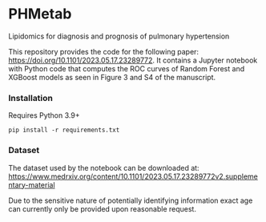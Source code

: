 # PHMetab
Lipidomics for diagnosis and prognosis of pulmonary hypertension

This repository provides the code for the following paper: https://doi.org/10.1101/2023.05.17.23289772.
It contains a Jupyter notebook with Python code that computes the ROC curves of Random Forest and XGBoost models as seen in Figure 3 and S4 of the manuscript.

### Installation

Requires Python 3.9+

```
pip install -r requirements.txt
```

### Dataset

The dataset used by the notebook can be downloaded at:
https://www.medrxiv.org/content/10.1101/2023.05.17.23289772v2.supplementary-material

Due to the sensitive nature of potentially identifying information exact age can currently only be provided upon reasonable request.


